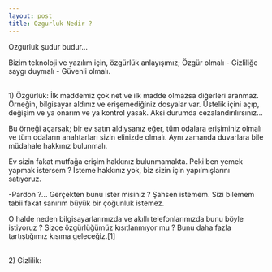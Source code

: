 ```yaml
---
layout: post
title: Ozgurluk Nedir ?
---
```


Ozgurluk şudur budur...

Bizim teknoloji ve yazılım için, özgürlük anlayışımız; Özgür olmalı - Gizliliğe saygı duymalı - Güvenli olmalı.


<br>1) Özgürlük: İlk maddemiz çok net ve ilk madde olmazsa diğerleri aranmaz. Örneğin, bilgisayar aldınız ve erişemediğiniz dosyalar var. Üstelik içini açıp, değişim ve ya onarım ve ya kontrol yasak. Aksi durumda cezalandırılırsınız...

Bu örneği açarsak; bir ev satın aldıysanız eğer, tüm odalara erişiminiz olmalı ve tüm odaların anahtarları sizin elinizde olmalı. Aynı zamanda duvarlara bile müdahale hakkınız bulunmalı.

Ev sizin fakat mutfağa erişim hakkınız bulunmamakta. Peki ben yemek yapmak istersem ? İsteme hakkınız yok, biz sizin için yapılmışlarını satıyoruz.

-Pardon ?... Gerçekten bunu ister misiniz ? Şahsen istemem. Sizi bilemem tabii fakat sanırım büyük bir çoğunluk istemez. 

O halde neden bilgisayarlarımızda ve akıllı telefonlarımızda bunu böyle istiyoruz ? Sizce özgürlüğümüz kısıtlanmıyor mu ? Bunu daha fazla tartıştığımız kısıma geleceğiz.[1] 

<br>2) Gizlilik:

